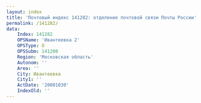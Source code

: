 ```yaml
---
layout: index
title: 'Почтовый индекс 141282: отделение почтовой связи Почты России'
permalink: /141282/
data:
    Index: 141282
    OPSName: 'Ивантеевка 2'
    OPSType: О
    OPSSubm: 141200
    Region: 'Московская область'
    Autonom: ''
    Area: ''
    City: Ивантеевка
    City1: ''
    ActDate: '20001030'
    IndexOld: ''
---
```

